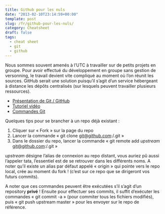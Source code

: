 ```yaml
---
title: Github pour les nuls
date: "2013-02-10T23:14:59+00:00"
template: post
slug: /fr/github-pour-les-nuls/
category: Cheatsheet
draft: false
tags:
  - cheat sheet
  - git
  - github
---
```

Nous sommes souvent amenés à l&rsquo;UTC à travailler sur de petits projets en groupe. Pour avoir effectué du développement en groupe sans gestion de versonning, le travail devient vite compliqué au moment où l&rsquo;on réunit les sources. GitHub serait une solution puisqu&rsquo;il s&rsquo;agit d&rsquo;un service hébergeant à distance les dépôts centralisés (sur lesquels peuvent travailler plusieurs ressources).

  * <a href="http://www.sans-savoir.net/2008/05/07/github-vos-depots-distants-pour-git/" target="_blank">Présentation de Git / GitHub</a>
  * <a href="http://www.grafikart.fr/tutoriels/internet/git-github-131" target="_blank">Tutoriel vidéo</a>
  * <a href="http://www.siteduzero.com/tutoriel-3-254198-gerez-vos-codes-source-avec-git.html#onglets_tutos" target="_blank">Commandes Git</a>

Quelques tips pour se brancher à un repo déjà existant :

  1. Cliquer sur « Fork » sur la page du repo
  2. Lancer la commande « git clone git@github.com:_<votre login>_/<nom de votre repo>.git »
  3. Dans le dossier du repo, lancer la commande « git remote add _upstream_ git@github.com:<login du createur du repo>/<nom du repo>.git »

<div>
  <em>upstream</em> désigne l&rsquo;alias de connexion au repo distant, vous auriez pû aussi l&rsquo;appeler tata, l&rsquo;essentiel est de se retrouver dans les différents noms. A noter qu&rsquo;il existe un alias par défaut appelé « origin » qui pointe vers le repo local, crée au moment du fork ! (c&rsquo;est sur ce repo que se dirigeront vos futurs commits).
</div>

A noter que ces commandes peuvent être exécutées s&rsquo;il s&rsquo;agit d&rsquo;un repository **privé** ! Ensuite pour effectuer ses commits, il suffit d&rsquo;exécuter les commandes « git commit -a » (pour commiter tous les fichiers modifiés), puis « git push upstream master » pour les envoyer sur le repo de référence.

